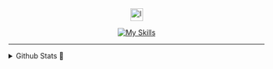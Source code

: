 <div align="center">
  <img src="https://github.githubassets.com/assets/mona-loading-dark-7701a7b97370.gif" style="width: 25px" alt="loading git guy">

  [![My Skills](https://skillicons.dev/icons?i=idea,python,java,angular,ps,html,css,js,ts,ai&perline=5)](https://skillicons.dev)
</div>

---
<details>
  <summary style="margin-bottom: 10px">Github Stats 🍁️</summary>

  <img src="https://github-readme-stats.vercel.app/api?username=Kuucheen&theme=tokyonight&count_private=true&line_height=20&hide_border=true" alt="Github stats">
  <img src="https://github-readme-stats.vercel.app/api/top-langs/?username=Kuucheen&layout=compact&theme=tokyonight&count_private=true&hide_border=true" alt="Top languages">

</details>

<!--
<img src="https://komarev.com/ghpvc/?username=Kuucheen"/>
